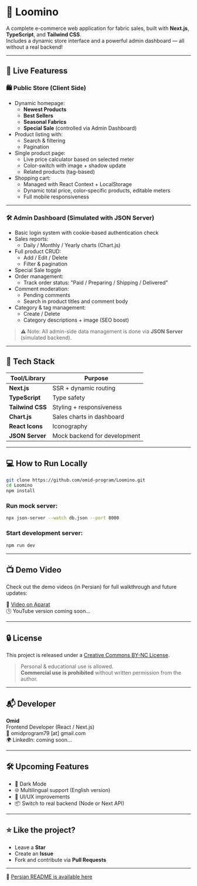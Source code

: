 # 🧵 Loomino

A complete e-commerce web application for fabric sales, built with **Next.js**, **TypeScript**, and **Tailwind CSS**.  
Includes a dynamic store interface and a powerful admin dashboard — all without a real backend!

---

## 🚀 Live Featuress

### 🛍 Public Store (Client Side)
- Dynamic homepage:
  - **Newest Products**
  - **Best Sellers**
  - **Seasonal Fabrics**
  - **Special Sale** (controlled via Admin Dashboard)
- Product listing with:
  - Search & filtering
  - Pagination
- Single product page:
  - Live price calculator based on selected meter
  - Color-switch with image + shadow update
  - Related products (tag-based)
- Shopping cart:
  - Managed with React Context + LocalStorage
  - Dynamic total price, color-specific products, editable meters
  - Full mobile responsiveness

---

### 🛠 Admin Dashboard (Simulated with JSON Server)

- Basic login system with cookie-based authentication check
- Sales reports:
  - Daily / Monthly / Yearly charts (Chart.js)
- Full product CRUD:
  - Add / Edit / Delete
  - Filter & pagination
- Special Sale toggle
- Order management:
  - Track order status: "Paid / Preparing / Shipping / Delivered"
- Comment moderation:
  - Pending comments
  - Search in product titles and comment body
- Category & tag management:
  - Create / Delete
  - Category descriptions + image (SEO boost)

> ⚠ Note: All admin-side data management is done via **JSON Server** (simulated backend).

---

## 🧪 Tech Stack

| Tool/Library     | Purpose                         |
|------------------|----------------------------------|
| **Next.js**      | SSR + dynamic routing            |
| **TypeScript**   | Type safety                      |
| **Tailwind CSS** | Styling + responsiveness         |
| **Chart.js**     | Sales charts in dashboard        |
| **React Icons**  | Iconography                      |
| **JSON Server**  | Mock backend for development     |

---

## 💻 How to Run Locally

```bash
git clone https://github.com/omid-program/Loomino.git
cd Loomino
npm install
```

### Run mock server:

```bash
npx json-server --watch db.json --port 8000
```

### Start development server:

```bash
npm run dev
```

---

## 📺 Demo Video

Check out the demo videos (in Persian) for full walkthrough and future updates:

🔗 [Video on Aparat](https://aparat.com/)  
🕒 YouTube version coming soon...

---

## 🔒 License

This project is released under a [Creative Commons BY-NC License](https://creativecommons.org/licenses/by-nc/4.0/).

> Personal & educational use is allowed.  
> **Commercial use is prohibited** without written permission from the author.

---

## 📬 Developer

**Omid**  
Frontend Developer (React / Next.js)  
📧 omidprogram79 [at] gmail.com  
🌍 LinkedIn: coming soon...

---

## 🛠 Upcoming Features

- 🔄 Dark Mode  
- 🌐 Multilingual support (English version)  
- 🧼 UI/UX improvements  
- 📦 Switch to real backend (Node or Next API)

---

## ⭐ Like the project?

- Leave a **Star**
- Create an **Issue**
- Fork and contribute via **Pull Requests**

---

📄 [Persian README is available here](./README.fa.md)